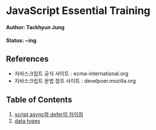 # JavaScript Essential Training

#### Author: Tackhyun Jung

#### Status: ~ing

## References

* 자바스크립트 공식 사이트 : ecma-international.org
* 자바스크립트 문법 참조 사이트 : develpoer.mozilla.org

## Table of Contents

1. [script async와 defer의 차이점](https://github.com/takhyun12/JavaScript-Essential-Training/blob/main/Script%20async%20and%20defer.md)
2. [data types](https://github.com/takhyun12/JavaScript-Essential-Training/blob/main/datatypes.md)
